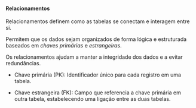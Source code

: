 #### Relacionamentos

Relacionamentos definem como as tabelas se conectam e interagem entre si.

Permitem que os dados sejam organizados de forma lógica e estruturada baseados em *chaves primárias* e *estrangeiras*.

Os relacionamentos ajudam a manter a integridade dos dados e a evitar redundâncias.

* Chave primária (PK): Identificador único para cada registro em uma tabela.

* Chave estrangeira (FK): Campo que referencia a chave primária em outra tabela, estabelecendo uma ligação entre as duas tabelas.